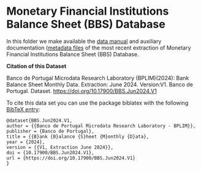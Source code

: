 # Monetary Financial Institutions Balance Sheet (BBS) Database

In this folder we make available the [data manual](https://github.com/BPLIM/Manuals/blob/master/Data/BBS/JUN24/manual_BBS_Jun2024.pdf) and auxiliary documentation ([metadata files](https://github.com/BPLIM/Manuals/blob/master/Data/BBS/JUN24/aux_files/metafiles) of the most recent extraction of Monetary Financial Institutions Balance Sheet (BBS) Database.

**Citation of this Dataset**

Banco de Portugal Microdata Research Laboratory (BPLIM)(2024): Bank Balance Sheet Monthly Data. Extraction: June 2024. Version:V1. Banco de Portugal. Dataset. https://doi.org/10.17900/BBS.Jun2024.V1


To cite this data set you can use the package biblatex with the following [BibTeX entry](https://github.com/BPLIM/Manuals/blob/master/Data/BBS/JUN24/aux_files/bibtex/BBS.bib):

```
@dataset{BBS.Jun2024.V1,
author = {{Banco de Portugal Microdata Research Laboratory - BPLIM}},
publisher = {Banco de Portugal},
title = {{B}ank {B}alance {S}heet {M}onthly {D}ata},
year = {2024},
version = {{V1, Extraction June 2024}},
doi = {10.17900/BBS.Jun2024.V1},
url = {https://doi.org/10.17900/BBS.Jun2024.V1}
}
```

